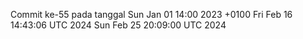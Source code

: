 Commit ke-55 pada tanggal Sun Jan 01 14:00 2023 +0100
Fri Feb 16 14:43:06 UTC 2024
Sun Feb 25 20:09:00 UTC 2024
